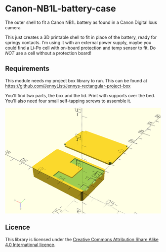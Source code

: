 # Canon-NB1L-battery-case
The outer shell to fit a Canon NB1L battery as found in a Canon Digital Ixus camera

This just creates a 3D printable shell to fit in place of the battery, ready for springy contacts. 
I'm using it with an external power supply, maybe you could find a Li-Po cell with on-board protection and temp sensor to fit.
Do *NOT* use a cell without a protection board!

## Requirements
This module needs my project box library to run.
This can be found at https://github.com/JennyList/Jennys-rectangular-project-box

You'll find two parts, the box and the lid. Print with supports over the bed.
You'll also need four small self-tapping screws to assemble it.
 
![OpenSCAD render of a Canon NB1L shell](Canon-NB1L.png)

## Licence

This library is licensed under the [Creative Commons Attribution Share Alike 4.0 International licence](license.md).
